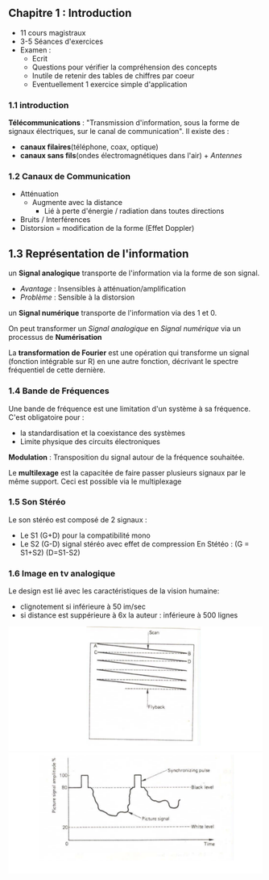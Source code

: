 ## Chapitre 1 : Introduction

* 11 cours magistraux
* 3-5 Séances d'exercices
* Examen :
    - Ecrit
    - Questions pour vérifier la compréhension des concepts
    - Inutile de retenir des tables de chiffres par coeur
    - Eventuellement 1 exercice simple d'application

### 1.1 introduction 
**Télécommunications** : "Transmission d'information, sous la forme de signaux électriques, sur le canal de communication".
Il existe des : 

* **canaux filaires**(téléphone, coax, optique) 
* **canaux sans fils**(ondes électromagnétiques dans l'air) + *Antennes*

### 1.2 Canaux de Communication

* Atténuation
	* Augmente avec la distance
		* Lié à perte d'énergie / radiation dans toutes directions
* Bruits / Interférences
* Distorsion = modification de la forme (Effet Doppler)

## 1.3 Représentation de l'information
un **Signal analogique** transporte de l'information via la forme de son signal.  

* *Avantage* : Insensibles à atténuation/amplification  
* *Problème* : Sensible à la distorsion 

un **Signal numérique** transporte de l'information via des 1 et 0.  

On peut transformer un *Signal analogique* en *Signal numérique* via un processus de **Numérisation**

La **transformation de Fourier** est une opération qui transforme un signal (fonction intégrable sur R) en une autre fonction, décrivant le spectre fréquentiel de cette dernière.

### 1.4  Bande de Fréquences
Une bande de fréquence est une limitation d'un système à sa fréquence. C'est obligatoire pour : 

* la standardisation  et la coexistance des systèmes
* Limite physique des circuits électroniques 

**Modulation** : Transposition du signal autour de la fréquence souhaitée. 

Le **multilexage** est la capacitée de faire passer plusieurs signaux par le même support. Ceci est possible via le multiplexage

### 1.5 Son Stéréo 
Le son stéréo est composé de 2 signaux : 

* Le S1 (G+D) pour la compatibilité mono
* Le S2 (G-D)  signal stéréo avec effet de compression 
	En Stétéo : (G = S1+S2) (D=S1-S2) 
	
### 1.6 Image en tv analogique
Le design est lié avec les caractéristiques de la vision humaine:

* clignotement si inférieure à 50 im/sec
* si distance est suppérieure à 6x la auteur : inférieure à 500 lignes


![](https://raw.githubusercontent.com/Twan0u/SINF13BA/master/LELEC1930/img/101.png)
![](https://raw.githubusercontent.com/Twan0u/SINF13BA/master/LELEC1930/img/102.png)
